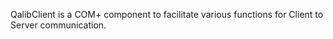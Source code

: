 QalibClient is a COM+ component to facilitate various functions for Client to Server communication. 
